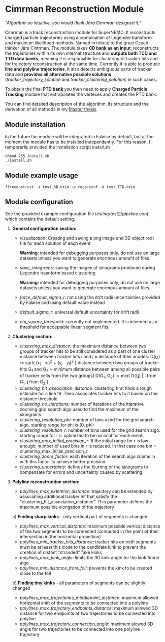 # Cimrman Reconstruction Module

*"Algorithm so intuitive, you would think Jára Cimrman designed it."*

Cimrman is a track reconstruction module for SuperNEMO. It reconstructs charged particle trajectories using a combination of Legendre transform and maximum likelihood methods. Named in tribute to the great Czech thinker Jára Cimrman. The module takes **CD bank as an input**, reconstructs the trajectories within its own internal structure and **outputs both TCD and TTD data banks**, meaning it is responsible for clustering of tracker hits and for trajectory reconstruction at the same time. Currently it is able to produce **line and polyline trajectories**. It also detects ambiguous parts of tracker data and **provides all alternative possible solutions** (*tracker_trajectory_solution* and *tracker_clustering_solution*) in such cases. 

To obtain the final **PTD bank** you then need to apply **Charged Particle Tracking** module that extrapolates the verteces and creates the PTD bank.

You can find detailed description of the algorithm, its structure and the derivation of all methods in my [Master thesis](https://dspace.cvut.cz/handle/10467/123238).

## Module installation

In the future the module will be integrated in Falaise by default, but at the moment the module has to be installed independantly. For this reason, I temporarily provided the installation script install.sh

```
chmod 755 install.sh
./install.sh
```

## Module example usage

```
flreconstruct -i test_SD.brio -p reco.conf -o test_TTD.brio
```

## Module configuration

See the provided example configuration file *testing/test2/pipeline.conf*, which contains the default setting. 

1. **General configuration section:**
	* *visualization*: Creating and saving a png image and 3D object root file for each solution of each event.

     	**Warning:** intended for debugging purposes only, do not use on large datasets unless you want to generate enormous amount of files.
	* *save_sinograms*: saving the images of sinograms produced during Legendre trasnform based clustering.

     	**Warning:** intended for debugging purposes only, do not use on large datasets unless you want to generate enormous amount of files.
	* *force_default_sigma_r*: not using the drift radii uncertainties provided by Falaise and using default value instead
	* *default_sigma_r*: universal default uncertainty for drift radii
	* *chi_square_threshold*: currently not implemented. It is intended as a threshold for acceptable linear segment fits.
	
2. **Clustering section:**
	* *clustering_max_distance*: the maximum distance between two groups of tracker hits to be still considered as a part of one cluster 
		distance between tracker hits i and j = distance of their anodes:
		D(i,j) := sqrt( (x<sub>j</sub> - x<sub>i</sub>)<sup>2</sup> + (y<sub>j</sub> - y<sub>i</sub>)<sup>2</sup> )
		distance between two groups of tracker hits G<sub>1</sub> and G<sub>2</sub> = minimum distance between among all possible pairs of tracker cells from the two groups)
		D(G<sub>1</sub>, G<sub>2</sub>) := min{ D(i,j) | i from G<sub>1</sub>, j from G<sub>2</sub> }
	* *clustering_hit_association_distance*: clustering first finds a rough estimate for a line fit. Then associates tracker hits to it based on this distance threshold
	* *clustering_no_iterations*: number of iterations of the itterative zooming grid search algo used to find the maximum of the sinograms
	* *clustering_resolution_phi*: number of bins used for the grid search algo. starting range for phi is (0, phi)
	* *clustering_resolution_r*: number of bins used for the grid search algo. starting range for r is optimized to be minimal for each event.
	* *clustering_max_initial_precision_r*: If the initial range for r is low enough, number of used bins in r is reduced. In that case one bin = clustering_max_initial_precision_r
	* *clustering_zoom_factor*: each iteration of the search algo zooms in with this factor to achieve better precision
	* *clustering_uncertainty*: defines the blurring of the sinograms to compensate for errors and uncertainty caused by scattering
	
3. **Polyline reconstruction section:**
	* *polylines_max_extention_distance*: trajectory can be extended by associating additional tracker hit that satisfy the "clustering_hit_association_distance". This parameter defines the maximum possible elongation of the trajectory

	a) **Finding sharp kinks** - only vertical part of segments is changed
	* *polylines_max_vertical_distance*: maximum possible vertical distance of the two segments to be connected (computed in the point of their intersection in the horizontal projection)
	* *polylines_min_tracker_hits_distance*: tracker hits on both segments must be at least this close to the candidate kink to prevent the creation of distant "stranded" fake kinks
	* *polylines_max_kink_angle*: limits the 3D kink angle for the kink finder algo
	* *polylines_min_distance_from_foil*: prevents the kink to be created close to the foil
	
	b) **Finding tiny kinks** - all parameters of segments can be slightly changed			
	* *polylines_max_trajectories_middlepoint_distance*: maximum allowed horizontal shift of the segments to be connected into a polyline
   	* *polylines_max_trajectory_endpoints_distance*: maximum allowed 3D distance for two endpoints of two trajectories to be connected into polyline
	* *polylines_max_trajectory_connection_angle*: maximum alowed 3D angle for two trajectories to be connected into one polyline trajectory
	
	
